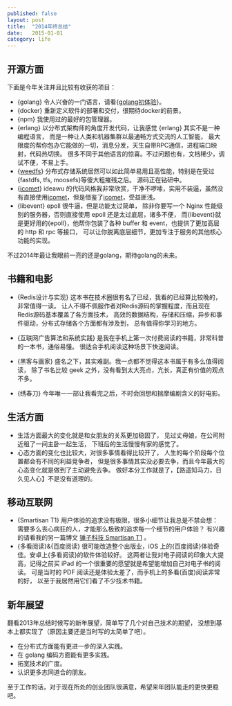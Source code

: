 ```yaml
---
published: false
layout: post
title:  "2014年终总结"
date:   2015-01-01
category: life
---
```


## 开源方面

下面是今年关注并且比较有收获的项目：

+ {golang} 令人兴奋的一门语言，请看{[golang初体验]}。
+ {docker} 重新定义软件的部署和交付，很期待docker的前景。
+ {npm} 我使用过的最好的包管理器。
+ {erlang} 以分布式架构师的角度开发代码，让我感觉 {erlang} 其实不是一种编程语言，
而是一种让人类和机器集群以最通畅方式交流的人工智能，
最大限度的帮你包办它能做的一切，消息分发，天生自带RPC通信，进程端口映射，代码热切换。
很多不同于其他语言的惊喜。不过问题也有，文档稀少，调试不便，不易上手。
+ {[weedfs]} 分布式存储系统居然可以如此简单易用且高性能，特别是在受过{fastdfs, tfs, moosefs}等傻大粗摧残之后。
源码正在钻研中。
+ {[icomet]} ideawu 的代码风格我非常欣赏，干净不啰嗦，实用不装逼，虽然没有直接使用[icomet]，但是借鉴了[icomet]，受益匪浅。
+ {libevent} epoll 很牛逼，但是功能太过简单，
除非你要写一个 Nginx 性能级别的服务器，否则直接使用 epoll 还是太过底层，诸多不便，
而{libevent}就是更好用的{epoll}，他帮你包装了各种 buffer 和 event，也提供了更加高层的 http 和 rpc 等接口，
可以让你脱离底层细节，更加专注于服务的其他核心功能的实现。

不过2014年最让我眼前一亮的还是golang，期待golang的未来。

## 书籍和电影

+ {Redis设计与实现}
这本书在技术圈很有名了已经，我看的已经算比较晚的，非常值得一读。
让人不得不佩服作者对Redis源码的掌握程度，而且现在Redis源码基本覆盖了各方面技术，
高效的数据结构，存储和压缩，异步和事件驱动，分布式存储各个方面都有涉及到，
总有值得你学习的地方。
+ {互联网广告算法和系统实践}
是我在手机上第一次付费阅读的书籍，非常科普的一本书，通俗易懂。
很适合手机阅读这种场景下快速阅读。
+ {黑客与画家}
盛名之下，其实难副。我一点都不觉得这本书属于有多么值得阅读，
除了书名比较 geek 之外，没有看到太大亮点，亢长，真正有价值的观点不多。

+ {绣春刀} 今年唯一一部让我看完之后，不时会回想和揣摩编剧含义的好电影。

## 生活方面

+ 生活方面最大的变化就是和女朋友的关系更加稳固了，
见过丈母娘，在公司附近租了一间主卧一起生活，
下班后的生活慢慢有家的感觉了。
+ 心态方面的变化也比较大，对很多事情看得比较开了，
人生的每个阶段每个位置都会有不同的利益竞争者，
但是很多事情其实没必要去争，而且今年最大的心态变化就是做到了主动避免去争。
做好本分工作就是了，【路遥知马力，日久见人心】不是没有道理的。

## 移动互联网

+ {Smartisan T1} 用户体验的追求没有极限，很多小细节让我总是不禁会想：
需要多么丧心病狂的人，才能那么极致的追求每一个细节的用户体验？
有兴趣的请看我的另一篇博文 [锤子科技 Smartisan T1] 。
+ {多看阅读}&{百度阅读} 很可能改造整个出版业，iOS 上的{百度阅读}体验奇佳。安卓上{多看阅读}的软件体验较好。
这两者让我对电子阅读的印象大大提高，记得之前买 iPad 的一个很重要的愿望就是希望能增加自己对电子书的阅读。
可是当时的 PDF 阅读还是体验太差了，而手机上的多看(百度)阅读非常的好，
以至于我居然用它们看了不少技术书籍。


## 新年展望

翻看2013年总结时候写的新年展望，简单写了几个对自己技术的期望，
没想到基本上都实现了（原因主要还是当时写的太简单了吧）。

- 在分布式方面能有更进一步的深入实践。
- 在 golang 编码方面能有更多实践。
- 拓宽技术的广度。
- 认识更多志同道合的朋友。

至于工作的话，对于现在所处的创业团队很满意，希望来年团队能走的更快更稳吧。

[golang初体验]:http://yanyiwu.com/work/2014/08/11/golang-chutiyan.html
[weedfs]:https://github.com/chrislusf/weed-fs
[icomet]:https://github.com/ideawu/icomet
[锤子科技 Smartisan T1]:http://yanyiwu.com/life/2014/12/07/smartisan-t1.html
